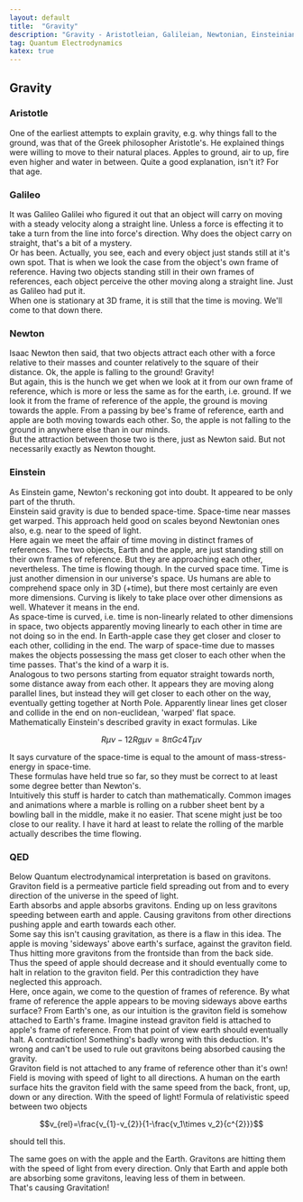 ```yaml
---
layout: default
title:  "Gravity"
description: "Gravity - Aristotleian, Galileian, Newtonian, Einsteinian or what"
tag: Quantum Electrodynamics
katex: true
---
```


## Gravity

### Aristotle
One of the earliest attempts to explain gravity, e.g. why things fall to the ground, was that of the Greek philosopher Aristotle's. He explained things were willing to move to their natural places. Apples to ground, air to up, fire even higher and water in between. Quite a good explanation, isn't it? For that age.

### Galileo
It was Galileo Galilei who figured it out that an object will carry on moving with a steady velocity along a straight line. Unless a force is effecting it to take a turn from the line into force's direction. Why does the object carry on straight, that's a bit of a mystery.  
Or has been. Actually, you see, each and every object just stands still at it's own spot. That is when we look the case from the object's own frame of reference. Having two objects standing still in their own frames of references, each object perceive the other moving along a straight line. Just as Galileo had put it.  
When one is stationary at 3D frame, it is still that the time is moving. We'll come to that down there.

### Newton
Isaac Newton then said, that two objects attract each other with a force relative to their masses and counter relatively to the square of their distance. Ok, the apple is falling to the ground!  Gravity!  
But again, this is the hunch we get when we look at it from our own frame of reference, which is more or less the same as for the earth, i.e. ground. If we look it from the frame of reference of the apple, the ground is moving towards the apple. From a passing by bee's frame of reference, earth and apple are both moving towards each other.
So, the apple is not falling to the ground in anywhere else than in our minds.  
But the attraction between those two is there, just as Newton said. But not necessarily exactly as Newton thought.

### Einstein
As Einstein game, Newton's reckoning got into doubt. It appeared to be only part of the thruth.  
Einstein said gravity is due to bended space-time. Space-time near masses get warped. This approach held good on scales beyond Newtonian ones also, e.g. near to the speed of light.  
Here again we meet the affair of time moving in distinct frames of references. The two objects, Earth and the apple, are just standing still on their own frames of reference. But they are approaching each other, nevertheless. The time is flowing though. In the curved space time. Time is just another dimension in our universe's space. Us humans are able to comprehend space only in 3D (+time), but there most certainly are even more dimensions. Curving is likely to take place over other dimensions as well. Whatever it means in the end.  
As space-time is curved, i.e. time is non-linearly related to other dimensions in space, two objects apparently moving linearly to each other in time are not doing so in the end. In Earth-apple case they get closer and closer to each other, colliding in the end.
The warp of space-time due to masses makes the objects possessing the mass get closer to each other when the time passes. That's the kind of a warp it is.  
Analogous to two persons starting from equator straight towards north, some distance away from each other. It appears they are moving along parallel lines, but instead they will get closer to each other on the way, eventually getting together at North Pole. Apparently linear lines get closer and collide in the end on non-euclidean, 'warped' flat space.  
Mathematically Einstein's described gravity in exact formulas.  Like 

$$Rμν−12Rgμν=8πGc4Tμν$$

It says curvature of the space-time is equal to the amount of mass-stress-energy in space-time.  
These formulas have held true so far, so they must be  correct to at least some degree better than Newton's.  
Intuitively this stuff is harder to catch than mathematically. Common images and animations where a marble is rolling on a rubber sheet bent by a bowling ball in the middle, make it no easier. That scene might just be too close to our reality. I have it hard at least to relate the rolling of the marble actually describes the time flowing.

### QED
Below Quantum electrodynamical interpretation is based on gravitons. Graviton field is a permeative particle field spreading out from and to every direction of the universe in the speed of light.  
Earth absorbs and apple absorbs gravitons. Ending up on less gravitons speeding between earth and apple.
Causing gravitons from other directions pushing apple and earth towards each other.  
Some say this isn't causing gravitation, as there is a flaw in this idea. The apple is moving 'sideways' above earth's surface, against the graviton field. Thus hitting more gravitons from the frontside than from the back side. Thus the speed of apple should decrease and it should eventually come to halt in relation to the graviton field. Per this contradiction they have neglected this approach.  
Here, once again, we come to the question of frames of reference. By what frame of reference the apple appears to be moving sideways above earths surface? From Earth's one, as our intuition is the graviton field is somehow attached to Earth's frame. Imagine instead graviton field is attached to apple's frame of reference. From that point of view earth should eventually halt. A contradiction! Something's badly wrong with this deduction. It's wrong and can't be used to rule out gravitons being absorbed causing the gravity.  
Graviton field is not attached to any frame of reference other than it's own! Field is moving with speed of light to all directions. A human on the earth surface hits the graviton field with the same speed from the back, front, up, down or any direction. With the speed of light!  Formula of relativistic speed between two objects 

$$v_{rel}=\frac{v_{1}-v_{2}}{1-\frac{v_1\times v_2}{c^{2}}}$$

should tell this.

The same goes on with the apple and the Earth. Gravitons are hitting them with the speed of light from every direction. Only that Earth and apple both are absorbing some gravitons, leaving less of them in between.  
That's causing Gravitation!


